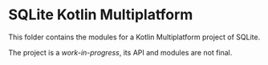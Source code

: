 # SQLite Kotlin Multiplatform

This folder contains the modules for a Kotlin Multiplatform project of SQLite.

The project is a *work-in-progress*, its API and modules are not final.
